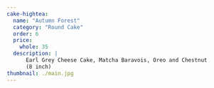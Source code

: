 ```yaml
---
cake-hightea:
  name: "Autumn Forest"
  category: "Round Cake"
  order: 6
  price:
    whole: 35
  description: |
      Earl Grey Cheese Cake, Matcha Baravois, Oreo and Chestnut
      (8 inch)
thumbnail: ./main.jpg
---
```

